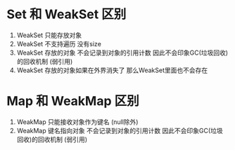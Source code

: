 # Set 和 WeakSet 区别
1. WeakSet 只能存放对象
2. WeakSet 不支持遍历 没有size
3. WeakSet 存放的对象 不会记录到对象的引用计数 因此不会印象GC(垃圾回收)的回收机制 (弱引用)
4. WeakSet 存放的对象如果在外界消失了 那么WeakSet里面也不会存在

# Map 和 WeakMap 区别
1. WeakMap 只能接收对象作为键名 (null除外)
2. WeakMap 键名指向对象 不会记录到对象的引用计数 因此不会印象GC(垃圾回收)的回收机制 (弱引用)